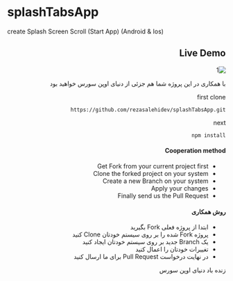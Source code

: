 # splashTabsApp
create Splash Screen Scroll (Start App) (Android &amp; Ios)

<h2 dir="rtl">Live Demo</h2>
<div dir="rtl">

![1](https://user-images.githubusercontent.com/87220516/141243904-9e072f91-ef70-415b-a4ac-854569cc58e4.gif)


<p dir="rtl">با همکاری در این پروژه شما هم جزئی از دنیای اوپن سورس خواهید بود</p>
   
   first clone 

```
https://github.com/rezasalehidev/splashTabsApp.git
```
   
   next 
   ```
npm install
```


<h4 dir = "rtl"> Cooperation method </h4>
<ul dir = "rtl">
   <li> Get Fork from your current project first </li>
   <li> Clone the forked project on your system </li>
   <li> Create a new Branch on your system </li>
   <li> Apply your changes </li>
   <li> Finally send us the Pull Request </li>
</ul>

<h4 dir="rtl">روش همکاری</h4>
<ul dir="rtl">
  <li>ابتدا از پروژه فعلی Fork بگیرید</li>
  <li>پروژه Fork شده را بر روی سیستم خودتان Clone کنید</li>
  <li>یک Branch جدید بر روی سیستم خودتان ایجاد کنید</li>
  <li>تغییرات خودتان را اعمال کنید</li>
  <li>در نهایت درخواست Pull Request برای ما ارسال کنید</li>
</ul>

<p dir="rtl">زنده باد دنیای اوپن سورس</p>
